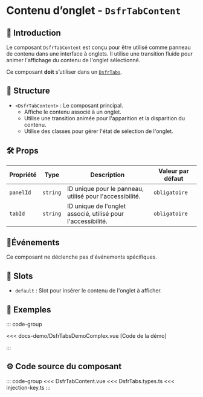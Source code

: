 # Contenu d’onglet - `DsfrTabContent`

## 🌟 Introduction

Le composant `DsfrTabContent` est conçu pour être utilisé comme panneau de contenu dans une interface à onglets. Il utilise une transition fluide pour animer l'affichage du contenu de l'onglet sélectionné.

Ce composant **doit** s’utiliser dans un [`DsfrTabs`](/composants/DsfrTabs).

## 📐 Structure

- `<DsfrTabContent>` : Le composant principal.
  - Affiche le contenu associé à un onglet.
  - Utilise une transition animée pour l'apparition et la disparition du contenu.
  - Utilise des classes pour gérer l'état de sélection de l'onglet.

## 🛠️ Props

| Propriété   | Type      | Description                                                      | Valeur par défaut |
|-------------|-----------|------------------------------------------------------------------|-------------------|
| `panelId`   | `string`  | ID unique pour le panneau, utilisé pour l'accessibilité.         | `obligatoire`     |
| `tabId`     | `string`  | ID unique de l'onglet associé, utilisé pour l'accessibilité.     | `obligatoire`     |

## 📡Événements

Ce composant ne déclenche pas d'événements spécifiques.

## 🧩 Slots

- `default` : Slot pour insérer le contenu de l'onglet à afficher.

## 📝 Exemples

::: code-group

<Story data-title="Démo" min-h="600px">
  <DsfrTabsDemoComplex />
</Story>

<<< docs-demo/DsfrTabsDemoComplex.vue [Code de la démo]

:::

## ⚙️ Code source du composant

::: code-group
<<< DsfrTabContent.vue
<<< DsfrTabs.types.ts
<<< injection-key.ts
:::

<script setup lang="ts">
import DsfrTabsDemoComplex from './docs-demo/DsfrTabsDemoComplex.vue'
</script>
